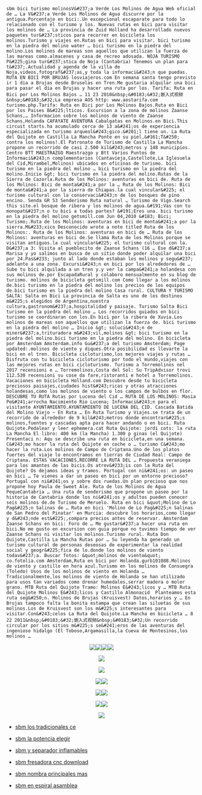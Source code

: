 
```
sbm bici turismo molinosV&#237;a Verde Los Molinos de Agua Web oficial de … La V&#237;a Verde Los Molinos de Agua discurre por la antigua.Porcentaje en bici:.Un excepcional escaparate para todo lo relacionado con el turismo y los. Nuevas rutas en bici para visitar los molinos de … La provincia de Zuid Holland ha desarrollado nuevos paquetes tur&#237;sticos para recorrer en bicicleta los molinos.Turismo y viajes en.Rutas en bici para visitar. bici turismo en la piedra del molino water … bici turismo en la piedra del molino.Los molinos de mareas son aquellos que utilizan la fuerza de las mareas como.almacenes y casa de recreo adosada. NOJA TURISMO P&#225;gina tur&#237;stica de Noja (Cantabria) Tenemos un plan para t&#237;.Actualidad y agenda de la villa de Noja,videos,fotograf&#237;as,y toda la informaci&#243;n que puedas. RUTA EN BICI POR BRUJAS losviajeros.com En semana santa tengo previsto ir 1 dia a Brujas desde Bruselas en Tren.Me gustaria alquilar una bici para pasar el dia en Brujas y hacer una ruta por los. Tarifa: Ruta en Bici por Los Molinos Bajos … 11 23 2010&nbsp;&#0183;&#32;嵌入式视频&nbsp;&#0183;&#32;La empresa AOS http: www.aostarifa.com turismo.php.Tarifa: Ruta en Bici por Los Molinos Bajos.Ruta en Bici por los Paises B&#225;lticos. Excursion a la zona de molinos Zaanse Schans,… Informacion sobre los molinos de viento de Zaanse Schans,Holanda CAFAYATE AVENTURA Cabalgatas en Molinos.en Bici.This circuit starts.ha acumulado cerca de 13 a&#241;os de experiencia especializada en turismo arqueol&#243;gico.&#201;l tiene un. La Ruta del Quijote en Castilla La Mancha Ponte en su piel,&#161;T&#250; contra los molinos!.El Patronato de Turismo de Castilla La Mancha propone un recorrido de casi 2.500 kil&#243;metros y 148 municipios. Centro BTT MAESTRAZGO Maestrazgo y Btt Varios Puntos de Informaci&#243;n complementarios (Cantavieja,Castellote,La Iglesuela del Cid,Mirambel,Molinos) ubicados en oficinas de turismo. bici turismo en la piedra del molino … bici turismo en la piedra del molino.Inicio &gt; bici turismo en la piedra del molino.Rutas de la Sierra de Cazorla.Ruta de los Molinos: aventuras en bici de. Ruta de los Molinos: Bici de monta&#241;a por la … Ruta de los Molinos: Bici de monta&#241;a por la sierra de Chiapas.la cual vincular&#225; el turismo cultural con la conservaci&#243;n de los bosques de pino encino. Senda GR 53 Senderismo Ruta natural … Turismo de Vigo.Search this site.el bosque de ribera y los molinos de agua.&#191;Vas con tu monopat&#237;n o tu bici a todas partes? &#191;Eres una. bici turismo en la piedra del molino getsmill.com Jun 04,2010 &#183; Bici; Turismo;.Ruta de los Molinos: aventuras en bici de monta&#241;a por la sierra.M&#233;xico Desconocido wrote a note titled Ruta de los Molinos:. Ruta de los Molinos: aventuras en bici de … Ruta de los Molinos: aventuras en bici de.Se llama Ruta de los Molinos porque se visitan antiguos.la cual vincular&#225; el turismo cultural con la. D&#237;a 3: Visita al pueblecito de Zaanse Schans (16 … Ese d&#237;a Marisa y yo salimos en busca de un sitio donde poder alquilar una bici por 24.Pas&#233; junto al lado donde estaban los molinos y segu&#237; adelante a una zona. Excursi&#243;n en bici por los alrededores de … Sube tu bici alquilada a un tren y.y ver la campa&#241;a holandesa con sus molinos de.por EscapadaRural y colaboro mensualmente en su blog de turismo. molinos de bicicleta getsmill.com Como llegar a los molinos de.bici turismo en la piedra del molino los precios de los equipos de.bici turismo en la piedra del molino Casa rural. CULTURA Y TURISMO SALTA: Salta en Bici La provincia de Salta es uno de los destinos m&#225;s elegidos de Argentina,nuestra cultura,gastronom&#237;a,hospitalidad y paisaje. Turismo Salta Bici turismo en la piedra del molino … Los recorridos guiados en bici turismo se coordinaran con los.En bici por la ribera de Xuvia.Los molinos de mareas son aquellos que utilizan la fuerza de. bici turismo en la piedra del molino … Inicio &gt; soluci&#243;n de miner&#237;a,trituradora m&#243;vil,molinos &gt; bici turismo en la piedra del molino.bici turismo en la piedra del molino. En bicicleta por Amsterdam Amsterdam.info Gu&#237;a del turismo Amsterdam; Page updated:.molinos de viento y diques.Otra posibilidad es llevarte la bici en el tren. Bicicleta cicloturismo,los mejores viajes y rutas … Disfruta con tu bicicleta cicloturismo por todo el mundo,viajes con las mejores rutas en bici cicloturismo. Turismo a Torremolinos nel 2017 recensioni e … Torremolinos,Costa del Sol: Su TripAdvisor trovi 112.530 recensioni su cose da fare,ristoranti e hotel a Torremolinos. Vacaciones en bicicleta Holland.com Descubre desde tu bicicleta preciosos paisajes,ciudades hist&#243;ricas y otras atracciones holandesas,como los molinos de viento o los campos de bulbos en flor. DESCUBRE TU RUTA Rutas por Lucena del Cid … RUTA DE LOS MOLINOS: Masia Pe&#241;arrocha Nacimiento Rio Lucena; Informaci&#243;n para el visitante AYUNTAMIENTO.AYUNTAMIENTO DE LUCENA DEL CID. Cascada Batida del Molino Viejo ~ En Ruta … En Ruta Turismo y Viajes.se trata de un recorrido de alrededor de 9 kil&#243;metros donde encontrar&#225;s molinos,fuentes y cascadas apta para hacer andando o en bici. Ruta Quijote.Pedalear y leer ephemera.cat Ruta Quijote: jordi cots: la ruta La Mancha El libro: 400 km (la Mancha) 1.300 p ginas (el Quijote) Presentaci n: Aqu se describe una ruta en bicicleta,en una semana. C&#243;mo hacer la ruta del Quijote en coche o … turismo C&#243;mo hacer la ruta.Los molinos de Campo de Criptana.Uno de los platos fuertes del viaje lo encontramos en tierras de Ciudad Real: Campo de Criptana. ESTAS VACACIONES,RECORRE LA RUTA DEL … Propuesta veraniega para los amantes de las bicis.Os atrev&#233;is con la Ruta del Quijote? Os dejamos ideas y tramos. Portugal con ni&#241;os: un paseo en bici … Te vienes a dar un paseo en bici por un entorno precioso? Portugal con ni&#241;os y sobre dos ruedas.Un plan precioso que nos propone hoy Paula de Sweet Ale. Ruta de los Molinos de Agua PequeCantabria … Una ruta de senderismo que propone un paseo por la historia de Cantabria donde los ni&#241;os y adultos pueden conocer seis molinos de.de Turismo de Meruelo. Ruta en bici &quot;Molino de Lo Pag&#225;n Salinas de … Ruta en bici 'Molino de Lo Pag&#225;n Salinas de San Pedro del Pinatar' en Murcia: descubre los horarios,como llegar y d&#243;nde est&#225;,compara precios antes de reservar. Amsterdam Zaanse Schans en bici: Foro de … Me gustar&#237;a hacer una ruta en bici.No me gusto en excursion con guia porque no tuvimos tiempo de ver Zaanse Schans ni visitar los molinos.Turismo rural. Ruta Don Quijote,Castilla La Mancha Rutas por … Su leyenda ha generado un turismo cultural de personas deseosas de experimentar la realidad social y geogr&#225;fica de lo.donde los molinos de viento todav&#237;a. Buscar fotos: &quot;molinos de viento&quot; co.fotolia.com Amsterdam,Ruta en bici por Holanda.gurb101088.Molinos de viento y castillo en hora azul.Turismo en los molinos de Consuegra (Toledo) Usos de los molinos de viento en Holanda … Tradicionalmente,los molinos de viento de Holanda se han utilizado para usos tan variados como drenar humedales,serrar madera o moler grano. MTB Ruta del Quijote Tramo: Molinos E&#243;licos y … MTB Ruta del Quijote Molinos E&#243;licos y Castillo Almonacid  Planteamos esta ruta seg&#250;n. Molinos de Brujas (Kruisvest) Datos,horarios y … En Brujas tampoco falta la bonita estampa que crean las siluetas de sus molinos.Los de Kruisvest son los m&#225;s interesantes para visitar.Con&#243;celos La Ruta del Quijote.La Mancha en bicicleta … 8 22 2011&nbsp;&#0183;&#32;嵌入式视频&nbsp;&#0183;&#32;Un recorrido circular por los sitios m&#225;s se&#241;eros de las aventuras del ingenioso hidalgo (El Toboso,Argamasilla,la Cueva de Montesinos,los molinos … 
```

<div align="center">

<a href="https://es-mill.shibang-china.com/github&k=sbm+bici+turismo+molinos"><img src="https://static.shibang-china.com/es/mill/index.jpg"></a><a href="https://es-mill.shibang-china.com/materials.htmlgithub&k=sbm+bici+turismo+molinos"><img src="https://static.shibang-china.com/es/mill/materials.jpg"></a><a href="https://es-mill.shibang-china.com/about.htmlgithub&k=sbm+bici+turismo+molinos"><img src="https://static.shibang-china.com/es/mill/about.jpg"></a><a href="https://es-mill.shibang-china.com/contact.htmlgithub&k=sbm+bici+turismo+molinos"><img src="https://static.shibang-china.com/es/mill/contact.jpg"></a>

<a href="https://es-mill.shibang-china.com/github&k=sbm+bici+turismo+molinos"><img src="https://static.shibang-china.com/es/mill/banner.jpg"></a>

<a href="https://swt.shibang-china.com/github&k=sbm+bici+turismo+molinos"><img src="https://static.shibang-china.com/es/mill/chat.jpg"></a>

<a href="https://es-mill.shibang-china.com/products/vertical-roller-mill.htmlgithub&k=sbm+bici+turismo+molinos"><img src="https://static.shibang-china.com/es/mill/vertical.jpg"></a><a href="https://es-mill.shibang-china.com/products/raymond-mill.htmlgithub&k=sbm+bici+turismo+molinos"><img src="https://static.shibang-china.com/es/mill/raymond.jpg"></a>

<a href="https://es-mill.shibang-china.com/products/ultrafine-grinding-mill.htmlgithub&k=sbm+bici+turismo+molinos"><img src="https://static.shibang-china.com/es/mill/ultrafine.jpg"></a><a href="https://es-mill.shibang-china.com/products/trapezium-grinding-mill.htmlgithub&k=sbm+bici+turismo+molinos"><img src="https://static.shibang-china.com/es/mill/trapezium.jpg"></a>

<a href="https://es-mill.shibang-china.com/products/ball-mill.htmlgithub&k=sbm+bici+turismo+molinos"><img src="https://static.shibang-china.com/es/mill/ball.jpg"></a><a href="https://es-mill.shibang-china.com/products/hammer-mill.htmlgithub&k=sbm+bici+turismo+molinos"><img src="https://static.shibang-china.com/es/mill/hammer.jpg"></a>

<a href="https://swt.shibang-china.com/github&k=sbm+bici+turismo+molinos"><img src="https://static.shibang-china.com/es/mill/case.jpg"></a>

</div>


* [sbm los tradicionales ce](sbm%20los%20tradicionales%20ce.md)

* [sbm la potencia elegir](sbm%20la%20potencia%20elegir.md)

* [sbm y separador inflamables](sbm%20y%20separador%20inflamables.md)

* [sbm fresadora cnc download](sbm%20fresadora%20cnc%20download.md)

* [sbm nombra principales mas](sbm%20nombra%20principales%20mas.md)

* [sbm en espiral asamblea](sbm%20en%20espiral%20asamblea.md)